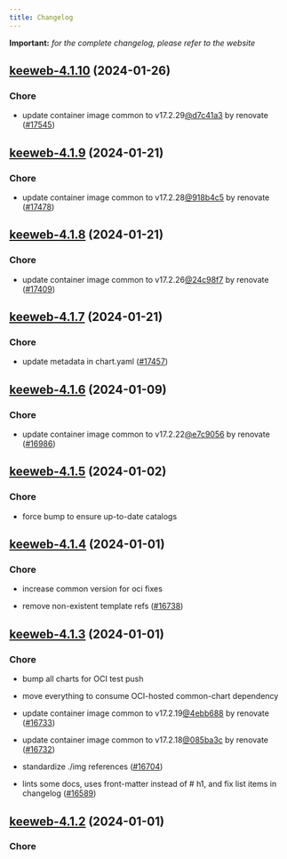 ```yaml
---
title: Changelog
---
```


**Important:**
*for the complete changelog, please refer to the website*



## [keeweb-4.1.10](https://github.com/truecharts/charts/compare/keeweb-4.1.9...keeweb-4.1.10) (2024-01-26)

### Chore



- update container image common to v17.2.29[@d7c41a3](https://github.com/d7c41a3) by renovate ([#17545](https://github.com/truecharts/charts/issues/17545))


## [keeweb-4.1.9](https://github.com/truecharts/charts/compare/keeweb-4.1.8...keeweb-4.1.9) (2024-01-21)

### Chore



- update container image common to v17.2.28[@918b4c5](https://github.com/918b4c5) by renovate ([#17478](https://github.com/truecharts/charts/issues/17478))


## [keeweb-4.1.8](https://github.com/truecharts/charts/compare/keeweb-4.1.7...keeweb-4.1.8) (2024-01-21)

### Chore



- update container image common to v17.2.26[@24c98f7](https://github.com/24c98f7) by renovate ([#17409](https://github.com/truecharts/charts/issues/17409))


## [keeweb-4.1.7](https://github.com/truecharts/charts/compare/keeweb-4.1.6...keeweb-4.1.7) (2024-01-21)

### Chore



- update metadata in chart.yaml ([#17457](https://github.com/truecharts/charts/issues/17457))




## [keeweb-4.1.6](https://github.com/truecharts/charts/compare/keeweb-4.1.5...keeweb-4.1.6) (2024-01-09)

### Chore



- update container image common to v17.2.22[@e7c9056](https://github.com/e7c9056) by renovate ([#16986](https://github.com/truecharts/charts/issues/16986))


## [keeweb-4.1.5](https://github.com/truecharts/charts/compare/keeweb-4.1.4...keeweb-4.1.5) (2024-01-02)

### Chore



- force bump to ensure up-to-date catalogs


## [keeweb-4.1.4](https://github.com/truecharts/charts/compare/keeweb-4.1.3...keeweb-4.1.4) (2024-01-01)

### Chore



- increase common version for oci fixes

- remove non-existent template refs ([#16738](https://github.com/truecharts/charts/issues/16738))


## [keeweb-4.1.3](https://github.com/truecharts/charts/compare/keeweb-4.1.0...keeweb-4.1.3) (2024-01-01)

### Chore



- bump all charts for OCI test push

- move everything to consume OCI-hosted common-chart dependency

- update container image common to v17.2.19[@4ebb688](https://github.com/4ebb688) by renovate ([#16733](https://github.com/truecharts/charts/issues/16733))

- update container image common to v17.2.18[@085ba3c](https://github.com/085ba3c) by renovate ([#16732](https://github.com/truecharts/charts/issues/16732))

- standardize ./img references ([#16704](https://github.com/truecharts/charts/issues/16704))

- lints some docs, uses front-matter instead of # h1, and fix list items in changelog ([#16589](https://github.com/truecharts/charts/issues/16589))


## [keeweb-4.1.2](https://github.com/truecharts/charts/compare/keeweb-4.1.0...keeweb-4.1.2) (2024-01-01)

### Chore

